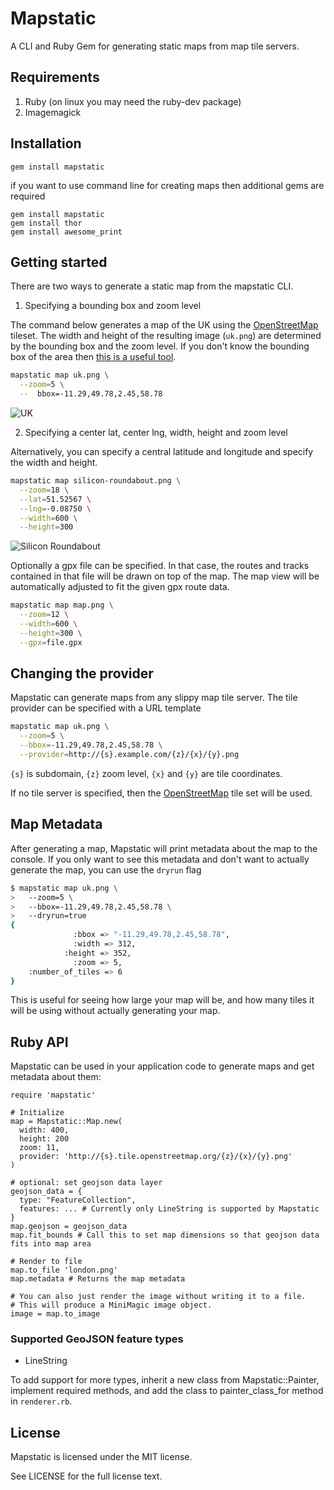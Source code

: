 # Mapstatic

A CLI and Ruby Gem for generating static maps from map tile servers.

## Requirements

1. Ruby (on linux you may need the ruby-dev package)
2. Imagemagick

## Installation

    gem install mapstatic

if you want to use command line for creating maps then additional gems are required

    gem install mapstatic
    gem install thor
    gem install awesome_print

## Getting started

There are two ways to generate a static map from the mapstatic CLI.

1. Specifying a bounding box and zoom level

  The command below generates a map of the UK using the [OpenStreetMap](http://www.openstreetmap.org/) tileset.  The width and height of the resulting image (`uk.png`) are determined by the bounding box and the zoom level. If you don't know the bounding box of the area then [this is a useful tool](http://boundingbox.klokantech.com/).  

  ```.bash
  mapstatic map uk.png \
    --zoom=5 \
    --  bbox=-11.29,49.78,2.45,58.78
  ```  

  ![UK](http://matchingnotes.com/images/uk.png)

2. Specifying a center lat, center lng, width, height and zoom level

  Alternatively, you can specify a central latitude and longitude and specify the width and height.  

  ```.bash
  mapstatic map silicon-roundabout.png \
    --zoom=18 \
    --lat=51.52567 \
    --lng=-0.08750 \
    --width=600 \
    --height=300
  ```  

![Silicon Roundabout](http://matchingnotes.com/images/silicon-roundabout.png)

Optionally a gpx file can be specified. In that case, the routes and tracks contained in that file will be drawn on top of the map. The map view will be automatically adjusted to fit the given gpx route data.

```.bash
mapstatic map map.png \
  --zoom=12 \
  --width=600 \
  --height=300 \
  --gpx=file.gpx
```

## Changing the provider

Mapstatic can generate maps from any slippy map tile server. The tile provider can be specified with a URL template

```.bash
mapstatic map uk.png \
  --zoom=5 \
  --bbox=-11.29,49.78,2.45,58.78 \
  --provider=http://{s}.example.com/{z}/{x}/{y}.png
```

`{s}` is subdomain, `{z}` zoom level, `{x}` and `{y}` are tile coordinates.

If no tile server is specified, then the [OpenStreetMap](http://www.openstreetmap.org/) tile set will be used.

## Map Metadata

After generating a map, Mapstatic will print metadata about the map to the console.  If you only want to see this metadata and don't want to actually generate the map, you can use the `dryrun` flag

```.bash
$ mapstatic map uk.png \
>   --zoom=5 \
>   --bbox=-11.29,49.78,2.45,58.78 \
>   --dryrun=true
{
              :bbox => "-11.29,49.78,2.45,58.78",
              :width => 312,
            :height => 352,
              :zoom => 5,
    :number_of_tiles => 6
}
```

This is useful for seeing how large your map will be, and how many tiles it will be using without actually generating your map.

## Ruby API

Mapstatic can be used in your application code to generate maps and get metadata about them:

```.ruby
require 'mapstatic'

# Initialize
map = Mapstatic::Map.new(
  width: 400,
  height: 200
  zoom: 11,
  provider: 'http://{s}.tile.openstreetmap.org/{z}/{x}/{y}.png'
)

# optional: set geojson data layer
geojson_data = {
  type: "FeatureCollection",
  features: ... # Currently only LineString is supported by Mapstatic
}
map.geojson = geojson_data
map.fit_bounds # Call this to set map dimensions so that geojson data fits into map area

# Render to file
map.to_file 'london.png'
map.metadata # Returns the map metadata

# You can also just render the image without writing it to a file.
# This will produce a MiniMagic image object.
image = map.to_image
```

### Supported GeoJSON feature types

* LineString

To add support for more types, inherit a new class from Mapstatic::Painter, implement required methods, and add the class to painter_class_for method in `renderer.rb`.

## License

Mapstatic is licensed under the MIT license.

See LICENSE for the full license text.
